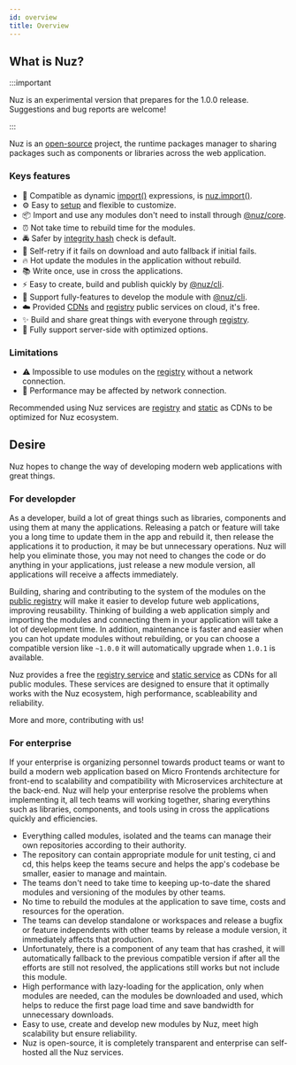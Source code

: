 ```yaml
---
id: overview
title: Overview
---
```


## What is Nuz?

:::important

Nuz is an experimental version that prepares for the 1.0.0 release. Suggestions and bug reports are welcome!

:::

Nuz is an [open-source](https://github.com/nuz-app/nuz) project, the runtime packages manager to sharing packages such as components or libraries across the web application.

### Keys features

- 🧩 Compatible as dynamic [import()](https://developer.mozilla.org/en-US/docs/Web/JavaScript/Reference/Statements/import#Dynamic_Imports) expressions, is [nuz.import()](getting-started#usage).
- ⚙️ Easy to [setup](getting-started#installation) and flexible to customize.
- 📦 Import and use any modules don't need to install through [@nuz/core](core).
- ⏰ Not take time to rebuild time for the modules.
- 🚔 Safer by [integrity hash](https://developer.mozilla.org/en-US/docs/Web/Security/Subresource_Integrity) check is default.
- 🚨 Self-retry if it fails on download and auto fallback if initial fails.
- 🔥 Hot update the modules in the application without rebuild.
- 📚 Write once, use in cross the applications.
- ⚡️ Easy to create, build and publish quickly by [@nuz/cli](cli).
- 💼 Support fully-features to develop the module with [@nuz/cli](cli).
- ☁️ Provided [CDNs](nuz-static) and [registry](nuz-registry) public services on cloud, it's free.
- ✨ Build and share great things with everyone through [registry](nuz-registry).
- 🎯 Fully support server-side with optimized options.

### Limitations

- ⚠️ Impossible to use modules on the [registry](registry) without a network connection.
- 🤔 Performance may be affected by network connection.

Recommended using Nuz services are [registry](nuz-registry) and [static](nuz-static) as CDNs to be optimized for Nuz ecosystem.

## Desire

Nuz hopes to change the way of developing modern web applications with great things.

### For developder

As a developer, build a lot of great things such as libraries, components and using them at many the applications. Releasing a patch or feature will take you a long time to update them in the app and rebuild it, then release the applications it to production, it may be but unnecessary operations. Nuz will help you eliminate those, you may not need to changes the code or do anything in your applications, just release a new module version, all applications will receive a affects immediately.

Building, sharing and contributing to the system of the modules on the [public registry](nuz-registry) will make it easier to develop future web applications, improving reusability. Thinking of building a web application simply and importing the modules and connecting them in your application will take a lot of development time. In addition, maintenance is faster and easier when you can hot update modules without rebuilding, or you can choose a compatible version like `~1.0.0` it will automatically upgrade when `1.0.1` is available.

Nuz provides a free the [registry service](nuz-registry) and [static service](nuz-static) as CDNs for all public modules. These services are designed to ensure that it optimally works with the Nuz ecosystem, high performance, scableability and reliability.

More and more, contributing with us!

### For enterprise

If your enterprise is organizing personnel towards product teams or want to build a modern web application based on Micro Frontends architecture for front-end to scalability and compatibility with Microservices architecture at the back-end. Nuz will help your enterprise resolve the problems when implementing it, all tech teams will working together, sharing everythins such as libraries, components, and tools using in cross the applications quickly and efficiencies.

- Everything called modules, isolated and the teams can manage their own repositories according to their authority.
- The repository can contain appropriate module for unit testing, ci and cd, this helps keep the teams secure and helps the app's codebase be smaller, easier to manage and maintain.
- The teams don't need to take time to keeping up-to-date the shared modules and versioning of the modules by other teams.
- No time to rebuild the modules at the application to save time, costs and resources for the operation.
- The teams can develop standalone or workspaces and release a bugfix or feature independents with other teams by release a module version, it immediately affects that production.
- Unfortunately, there is a component of any team that has crashed, it will automatically fallback to the previous compatible version if after all the efforts are still not resolved, the applications still works but not include this module.
- High performance with lazy-loading for the application, only when modules are needed, can the modules be downloaded and used, which helps to reduce the first page load time and save bandwidth for unnecessary downloads.
- Easy to use, create and develop new modules by Nuz, meet high scalability but ensure reliability.
- Nuz is open-source, it is completely transparent and enterprise can self-hosted all the Nuz services.

